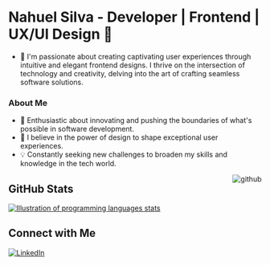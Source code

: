 # Nahuel Silva - Developer | Frontend | UX/UI Design 👋

- 👀 I'm passionate about creating captivating user experiences through intuitive and elegant frontend designs. I thrive on the intersection of technology and creativity, delving into the art of crafting seamless software solutions.
  
### About Me

- 🌟 Enthusiastic about innovating and pushing the boundaries of what's possible in software development.
- 🎨 I believe in the power of design to shape exceptional user experiences.
- 💡 Constantly seeking new challenges to broaden my skills and knowledge in the tech world.

<img align='right' src="https://github-readme-stats.vercel.app/api?username=NahuelSilva28&show_icons=true&title_color=783c00&text_color=af552e&icon_color=783c00&bg_color=f8efd4&cache_seconds=2300" alt="github">

## GitHub Stats
<a href="https://github.com/nahuelsilva28" title="GitHub Stats">
  <img align="center" src="https://github-readme-stats.vercel.app/api/top-langs/?username=nahuelsilva28&theme=dracula&hide_langs_below=1" alt="Illustration of programming languages stats"/>
</a>

## Connect with Me
[![LinkedIn](https://img.shields.io/badge/-Linkedin-0e76a8?style=flat-square&logo=Linkedin&logoColor=white)](https://www.linkedin.com/in/nahuelsilva28/)
